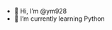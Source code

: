- 👋 Hi, I’m @ym928
- 🌱 I’m currently learning Python

<!---
ym928/ym928 is a ✨ special ✨ repository because its `README.md` (this file) appears on your GitHub profile.
You can click the Preview link to take a look at your changes.
--->

